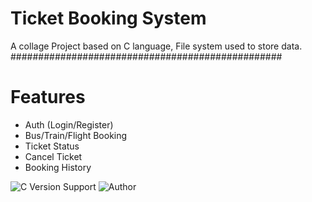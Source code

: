 
# Ticket Booking System 
A collage Project based on C language, File system used to store data.
#################################################

# Features

- Auth (Login/Register)
- Bus/Train/Flight Booking
- Ticket Status
- Cancel Ticket
- Booking History



![C Version Support](https://img.shields.io/badge/c-99-brightgreen)
![Author](https://img.shields.io/badge/By-Abhishek%20Kumar%20Pathak-brightgreen)
